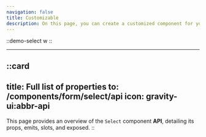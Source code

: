 ```yaml
---
navigation: false
title: Customizable
description: On this page, you can create a customized component for your Vue applications by adjusting its properties to suit your needs. It provides a live preview of the component’s code and behavior, allowing you to design dynamic and user-friendly interfaces effortlessly.
---
```

::demo-select
w
::

---

::card
---
title: Full list of properties
to: /components/form/select/api
icon: gravity-ui:abbr-api
---
This page provides an overview of the `Select` component **API**, detailing its props, emits, slots, and exposed.
::